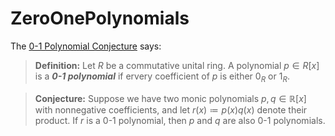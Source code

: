 # ZeroOnePolynomials

The [0-1 Polynomial Conjecture](https://mathoverflow.net/questions/339137/why-do-polynomials-with-coefficients-0-1-like-to-have-only-factors-with-0-1) says:

> **Definition:** Let $R$ be a commutative unital ring. A polynomial $p \in R[x]$ is a ___0-1 polynomial___ if ervery coefficient of $p$ is either $0_R$ or $1_R$.

> **Conjecture:** Suppose we have two monic polynomials $p, q \in \mathbb{R}[x]$ with nonnegative coefficients, and let $r(x) \coloneqq p(x) q(x)$ denote their product. If $r$ is a 0-1 polynomial, then $p$ and $q$ are also 0-1 polynomials.
